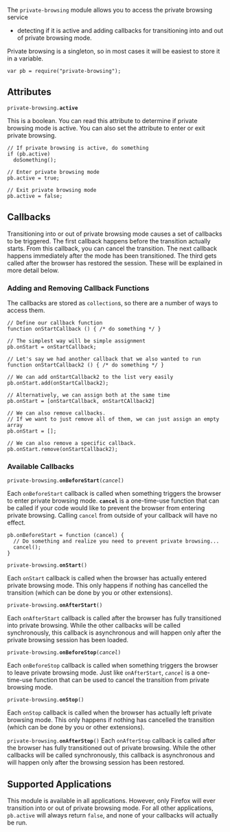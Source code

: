 The `private-browsing` module allows you to access the private browsing service
- detecting if it is active and adding callbacks for transitioning into and out
of private browsing mode.

Private browsing is a singleton, so in most cases it will be easiest to store it
in a variable.

    var pb = require("private-browsing");


## Attributes ##

<code>private-browsing.**active**</code>

This is a boolean. You can read this attribute to determine if private browsing
mode is active. You can also set the attribute to enter or exit private browsing.

    // If private browsing is active, do something
    if (pb.active)
      doSomething();
    
    // Enter private browsing mode
    pb.active = true;
    
    // Exit private browsing mode
    pb.active = false;


## Callbacks ##

Transitioning into or out of private browsing mode causes a set of callbacks to be triggered.
The first callback happens before the transition actually starts. From this
callback, you can cancel the transition. The next callback happens immediately
after the mode has been transitioned. The third gets called after the browser
has restored the session. These will be explained in more detail below.


### Adding and Removing Callback Functions ###

The callbacks are stored as `collection`s, so there are a number of ways to access them.

    // Define our callback function
    function onStartCallback () { /* do something */ }
    
    // The simplest way will be simple assignment
    pb.onStart = onStartCallback;

    // Let's say we had another callback that we also wanted to run
    function onStartCallback2 () { /* do something */ }
    
    // We can add onStartCallback2 to the list very easily
    pb.onStart.add(onStartCallback2);
    
    // Alternatively, we can assign both at the same time
    pb.onStart = [onStartCallback, onStartCAllback2]
    
    // We can also remove callbacks.
    // If we want to just remove all of them, we can just assign an empty array
    pb.onStart = [];
    
    // We can also remove a specific callback.
    pb.onStart.remove(onStartCallback2);


### Available Callbacks ###

<code>private-browsing.**onBeforeStart**(*cancel*)</code>

Each `onBeforeStart` callback is called when something triggers the browser to
enter private browsing mode. **`cancel`** is a one-time-use function that can be
called if your code would like to prevent the browser from entering private
browsing. Calling `cancel` from outside of your callback will have no effect.

    pb.onBeforeStart = function (cancel) {
      // Do something and realize you need to prevent private browsing...
      cancel();
    }

<code>private-browsing.**onStart**()</code>

Each `onStart` callback is called when the browser has actually entered private
browsing mode. This only happens if nothing has cancelled the transition
(which can be done by you or other extensions).

<code>private-browsing.**onAfterStart**()</code>

Each `onAfterStart` callback is called after the browser has fully transitioned
into private browsing. While the other callbacks will be called synchronously,
this callback is asynchronous and will happen only after the private browsing
session has been loaded.

<code>private-browsing.**onBeforeStop**(*cancel*)</code>

Each `onBeforeStop` callback is called when something triggers the browser to
leave private browsing mode. Just like `onAfterStart`, *`cancel`* is a one-time-use
function that can be used to cancel the transition from private browsing mode.

<code>private-browsing.**onStop**()</code>

Each `onStop` callback is called when the browser has actually left private
browsing mode. This only happens if nothing has cancelled the transition
(which can be done by you or other extensions).

<code>private-browsing.**onAfterStop**()</code>
Each `onAfterStop` callback is called after the browser has fully transitioned
out of private browsing. While the other callbacks will be called synchronously,
this callback is asynchronous and will happen only after the browsing session
has been restored.


## Supported Applications ##

This module is available in all applications. However, only Firefox will ever
transition into or out of private browsing mode. For all other applications,
`pb.active` will always return `false`, and none of your callbacks will actually
be run.

